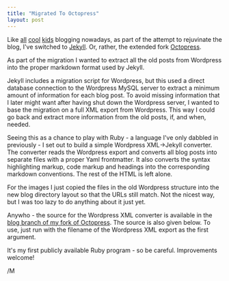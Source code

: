 ```yaml
---
title: "Migrated To Octopress"
layout: post
---
```

Like [all][] [cool][] [kids][] blogging nowadays, as part of the attempt to rejuvinate the blog, I've switched to [Jekyll][]. Or, rather, the extended fork [Octopress][].

 [all]: http://jonasboner.com/2009/01/07/blogging-like-a-hacker-using-git-and-jekyll.html
 [cool]: http://tom.preston-werner.com/2008/11/17/blogging-like-a-hacker.html
 [kids]: http://wiki.github.com/mojombo/jekyll/sites
 [Jekyll]: http://github.com/mojombo/jekyll
 [Octopress]: http://github.com/imathis/octopress

As part of the migration I wanted to extract all the old posts from Wordpress into the proper markdown format used by Jekyll.

Jekyll includes a migration script for Wordpress, but this used a direct database connection to the Wordpress MySQL server to extract a minimum amount of information for each blog post. To avoid missing information that I later might want after having shut down the Wordpress server, I wanted to base the migration on a full XML export from Wordpress. This way I could go back and extract more information from the old posts, if, and when, needed.

Seeing this as a chance to play with Ruby - a language I've only dabbled in previously - I set out to build a simple Wordpress XML->Jekyll converter. The converter reads the Wordpress export and converts all blog posts into separate files with a proper Yaml frontmatter. It also converts the syntax highlighting markup, code markup and headings into the corresponding markdown conventions. The rest of the HTML is left alone.

For the images I just copied the files in the old Wordpress structure into the new blog directory layout so that the URLs still match. Not the nicest way, but I was too lazy to do anything about it just yet.

Anywho - the source for the Wordpress XML converter is available in the [blog branch of my fork of Octopress][fork]. The source is also given below. To use, just run with the filename of the Wordpress XML export as the first argument.

 [fork]: http://github.com/melwin/octopress/blob/blog/source/_import/wordpress_xml_import.rb

It's my first publicly available Ruby program - so be careful. Improvements welcome!

/M

<script src="http://gist.github.com/374148.js"></script>
